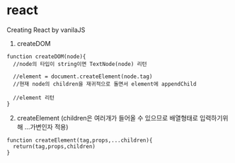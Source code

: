 # react
Creating React by vanilaJS

1. createDOM
```
function createDOM(node){
  //node의 타입이 string이면 TextNode(node) 리턴
  
  //element = document.createElement(node.tag)
  //현재 node의 children을 재귀적으로 돌면서 element에 appendChild
  
  //element 리턴 
}
```
2. createElement (children은 여러개가 들어올 수 있으므로 배열형태로 입력하기위해 ...가변인자 적용)
```
function createElement(tag,props,...children){
  return(tag,props,children)
}
  
  ```
